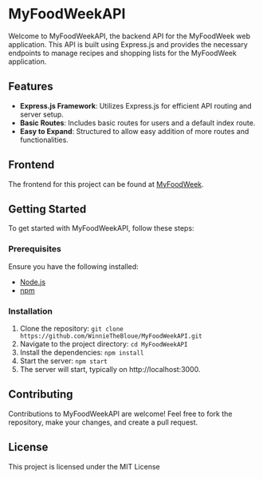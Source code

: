 # MyFoodWeekAPI

Welcome to MyFoodWeekAPI, the backend API for the MyFoodWeek web application. This API is built using Express.js and provides the necessary endpoints to manage recipes and shopping lists for the MyFoodWeek application.

## Features

- **Express.js Framework**: Utilizes Express.js for efficient API routing and server setup.
- **Basic Routes**: Includes basic routes for users and a default index route.
- **Easy to Expand**: Structured to allow easy addition of more routes and functionalities.

## Frontend

The frontend for this project can be found at [MyFoodWeek](https://github.com/WinnieTheBloue/MyFoodWeek).

## Getting Started

To get started with MyFoodWeekAPI, follow these steps:

### Prerequisites

Ensure you have the following installed:
- [Node.js](https://nodejs.org/)
- [npm](https://www.npmjs.com/)

### Installation

1. Clone the repository:
   `git clone https://github.com/WinnieTheBloue/MyFoodWeekAPI.git`
2. Navigate to the project directory:
  `cd MyFoodWeekAPI`
3. Install the dependencies:
  `npm install`
4. Start the server:
   `npm start`
5. The server will start, typically on http://localhost:3000.

## Contributing
Contributions to MyFoodWeekAPI are welcome! Feel free to fork the repository, make your changes, and create a pull request.

## License
This project is licensed under the MIT License
